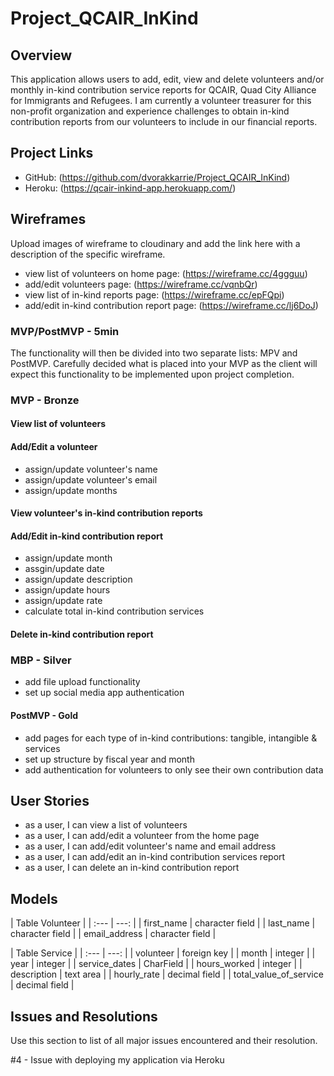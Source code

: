# Project_QCAIR_InKind

## Overview
This application allows users to add, edit, view and delete volunteers and/or monthly in-kind contribution service reports for QCAIR, Quad City Alliance for Immigrants and Refugees.  I am currently a volunteer treasurer for this non-profit organization and experience challenges to obtain in-kind contribution reports from our volunteers to include in our financial reports.  
 
## Project Links
- GitHub: (https://github.com/dvorakkarrie/Project_QCAIR_InKind)
- Heroku: (https://qcair-inkind-app.herokuapp.com/)
 
## Wireframes
Upload images of wireframe to cloudinary and add the link here with a description of the specific wireframe.
 
* view list of volunteers on home page: (https://wireframe.cc/4ggguu)
* add/edit volunteers page: (https://wireframe.cc/vqnbQr)
* view list of in-kind reports page: (https://wireframe.cc/epFQpi)
* add/edit in-kind contribution report page: (https://wireframe.cc/lj6DoJ)

### MVP/PostMVP - 5min
The functionality will then be divided into two separate lists: MPV and PostMVP.  Carefully decided what is placed into your MVP as the client will expect this functionality to be implemented upon project completion. 
 
### MVP - Bronze
#### View list of volunteers
#### Add/Edit a volunteer
* assign/update volunteer's name
* assign/update volunteer's email
* assign/update months
#### View volunteer's in-kind contribution reports
#### Add/Edit in-kind contribution report
* assign/update month
* assgin/update date
* assign/update description
* assign/update hours
* assign/update rate
* calculate total in-kind contribution services
#### Delete in-kind contribution report
 

### MBP - Silver
* add file upload functionality
* set up social media app authentication
 
#### PostMVP - Gold
* add pages for each type of in-kind contributions: tangible, intangible & services
* set up structure by fiscal year and month
* add authentication for volunteers to only see their own contribution data
 
## User Stories
* as a user, I can view a list of volunteers
* as a user, I can add/edit a volunteer from the home page
* as a user, I can add/edit volunteer's name and email address
* as a user, I can add/edit an in-kind contribution services report
* as a user, I can delete an in-kind contribution report
 
## Models


| Table Volunteer |
| :--- | ---: |
| first_name | character field |
| last_name | character field |
| email_address | character field |

| Table Service |
| :--- | ---: |
| volunteer | foreign key |
| month | integer |
| year | integer |
| service_dates | CharField |
| hours_worked | integer |
| description | text area |
| hourly_rate | decimal field |
| total_value_of_service | decimal field |


## Issues and Resolutions
Use this section to list of all major issues encountered and their resolution.

#4 - Issue with deploying my application via Heroku
